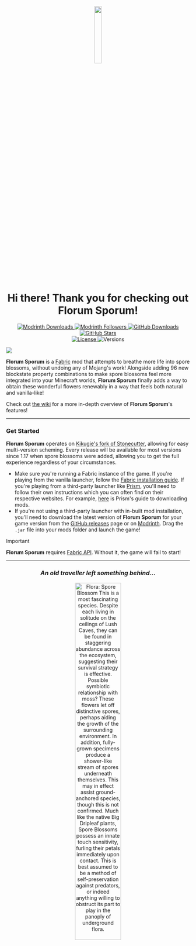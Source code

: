<h1 align="center">
  <img width="20%" src="https://github.com/axialeaa/FlorumSporum/assets/116074698/e13e3a1a-6947-4b0e-aab0-9ff49cedd483">
  <br>
  Hi there! Thank you for checking out Florum Sporum!
</h1>

<p align="center">
  <!-- MODRINTH DOWNLOADS --->
  <a href="https://modrinth.com/mod/florum-sporum/versions">
    <img src="https://img.shields.io/modrinth/dt/florum-sporum?label=Modrinth Downloads&logo=modrinth&style=flat-square"
       alt="Modrinth Downloads">
  </a>
  <!-- MODRINTH FOLLOWERS --->
  <a href="https://modrinth.com/mod/florum-sporum">
    <img src="https://img.shields.io/modrinth/game-versions/florum-sporum?label=Modrinth Followers&logo=modrinth&style=flat-square"
       alt="Modrinth Followers">
  </a>
  <!-- GITHUB DOWNLOADS --->
  <a href="https://github.com/axialeaa/FlorumSporum/releases">
    <img src="https://img.shields.io/github/downloads/axialeaa/FlorumSporum/total?label=GitHub Downloads&logo=github&style=flat-square"
      alt="GitHub Downloads">
  </a>
  <!-- GITHUB STARS --->
  <a href="https://github.com/axialeaa/FlorumSporum">
    <img src="https://img.shields.io/github/stars/axialeaa/FlorumSporum?label=GitHub Stars&logo=github&style=flat-square"
      alt="GitHub Stars">
  </a>
  <br>
  <!-- LICENSE --->
  <a href="https://github.com/axialeaa/FlorumSporum/blob/master/LICENSE">
    <img src="https://img.shields.io/github/license/axialeaa/FlorumSporum?label=License&style=flat-square"
      alt="License">
  </a>
  <!-- VERSIONS --->
  <img src="https://img.shields.io/modrinth/game-versions/florum-sporum?label=Versions&style=flat-square"
    alt="Versions">
</p>

![](https://github.com/axialeaa/FlorumSporum/assets/116074698/da4c137f-5aa1-435d-a205-a57e59323ff1)

**Florum Sporum** is a [Fabric][fabric] mod that attempts to breathe more life into spore blossoms, without undoing any of Mojang's work! Alongside adding 96 new blockstate property combinations to make spore blossoms feel more integrated into your Minecraft worlds, **Florum Sporum** finally adds a way to obtain these wonderful flowers renewably in a way that feels both natural and vanilla-like!

Check out [the wiki][wiki] for a more in-depth overview of **Florum Sporum**'s features!
***

### Get Started
**Florum Sporum** operates on [Kikugie's fork of Stonecutter][stonecutter-kt], allowing for easy multi-version scheming. Every release will be available for most versions since 1.17 when spore blossoms were added, allowing you to get the full experience regardless of your circumstances.

- Make sure you're running a Fabric instance of the game. If you're playing from the vanilla launcher, follow the [Fabric installation guide][fabric-guide]. If you're playing from a third-party launcher like [Prism][prism], you'll need to follow their own instructions which you can often find on their respective websites. For example, [here][prism-guide] is Prism's guide to downloading mods.
- If you're not using a third-party launcher with in-built mod installation, you'll need to download the latest version of **Florum Sporum** for your game version from the [GitHub releases][github-releases] page or on [Modrinth][modrinth-versions]. Drag the `.jar` file into your mods folder and launch the game!

> [!IMPORTANT]
> **Florum Sporum** requires [Fabric API][fabric-api]. Without it, the game will fail to start!
***

<h3 align="center">
  <i>An old traveller left something behind...</i>
</h3>
<p align="center">
  <img width="50%" src="https://github.com/axialeaa/FlorumSporum/assets/116074698/c7ea49f6-d231-4203-b810-465d6e2358f3" alt="Flora: Spore Blossom
	This is a most fascinating species. Despite each living in solitude on the ceilings of Lush Caves, they can be found in staggering abundance across the ecosystem, suggesting their survival strategy is effective. Possible symbiotic relationship with moss? These flowers let off distinctive spores, perhaps aiding the growth of the surrounding environment. In addition, fully-grown specimens produce a shower-like stream of spores underneath themselves. This may in effect assist ground-anchored species, though this is not confirmed. Much like the native Big Dripleaf plants, Spore Blossoms possess an innate touch sensitivity, furling their petals immediately upon contact. This is best assumed to be a method of self-preservation against predators, or indeed anything willing to obstruct its part to play in the panoply of underground flora.">
</p>

[wiki]: https://github.com/axialeaa/FlorumSporum/wiki/Features
[fabric]: https://fabricmc.net
[fabric-installer]: https://fabricmc.net/use/installer
[fabric-guide]: https://docs.fabricmc.net/players/installing-fabric
[fabric-api]: https://modrinth.com/mod/fabric-api
[prism]: https://prismlauncher.org
[prism-guide]: https://prismlauncher.org/wiki/getting-started/download-mods
[modrinth-versions]: https://modrinth.com/mod/florum-sporum/versions
[github-releases]: https://github.com/axialeaa/FlorumSporum/releases
[stonecutter-kt]: https://github.com/kikugie/stonecutter-kt
